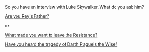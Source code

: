 So you have an interview with Luke Skywalker.
What do you ask him?

[Are you Rey's Father?](starwars8/Wait-for-8.md)

or

[What made you want to leave the Resistance?](starwars7/duh.md)

[Have you heard the tragedy of Darth Plagueis the Wise?](/plagueis/plagueis.md)
